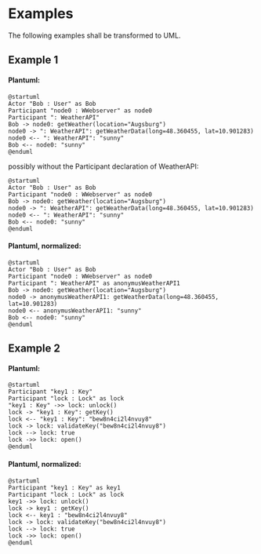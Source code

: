 # Examples
The following examples shall be transformed to UML.

## Example 1
#### Plantuml:
```
@startuml
Actor "Bob : User" as Bob
Participant "node0 : WWebserver" as node0
Participant ": WeatherAPI"
Bob -> node0: getWeather(location="Augsburg")
node0 -> ": WeatherAPI": getWeatherData(long=48.360455, lat=10.901283)
node0 <-- ": WeatherAPI": "sunny"
Bob <-- node0: "sunny"
@enduml
```
possibly without the Participant declaration of WeatherAPI:
```
@startuml
Actor "Bob : User" as Bob
Participant "node0 : WWebserver" as node0
Bob -> node0: getWeather(location="Augsburg")
node0 -> ": WeatherAPI": getWeatherData(long=48.360455, lat=10.901283)
node0 <-- ": WeatherAPI": "sunny"
Bob <-- node0: "sunny"
@enduml
```

#### Plantuml, normalized:
```
@startuml
Actor "Bob : User" as Bob
Participant "node0 : WWebserver" as node0
Participant ": WeatherAPI" as anonymusWeatherAPI1
Bob -> node0: getWeather(location="Augsburg")
node0 -> anonymusWeatherAPI1: getWeatherData(long=48.360455, lat=10.901283)
node0 <-- anonymusWeatherAPI1: "sunny"
Bob <-- node0: "sunny"
@enduml
```

## Example 2
#### Plantuml:
```
@startuml
Participant "key1 : Key"
Participant "lock : Lock" as lock
"key1 : Key" ->> lock: unlock()
lock -> "key1 : Key": getKey()
lock <-- "key1 : Key": "bew8n4ci2l4nvuy8"
lock -> lock: validateKey("bew8n4ci2l4nvuy8")
lock --> lock: true
lock ->> lock: open()
@enduml
```
#### Plantuml, normalized:
```
@startuml
Participant "key1 : Key" as key1
Participant "lock : Lock" as lock
key1 ->> lock: unlock()
lock -> key1 : getKey()
lock <-- key1 : "bew8n4ci2l4nvuy8"
lock -> lock: validateKey("bew8n4ci2l4nvuy8")
lock --> lock: true
lock ->> lock: open()
@enduml
```
